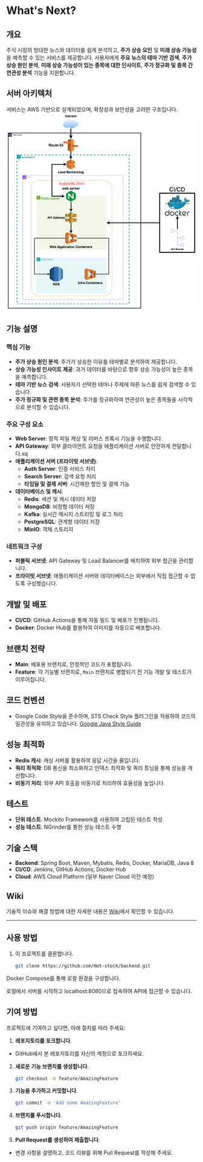 
# What's Next?

## 개요
주식 시장의 방대한 뉴스와 데이터를 쉽게 분석하고, **주가 상승 요인** 및 **미래 상승 가능성**을 예측할 수 있는 서비스를 제공합니다. 사용자에게 **주요 뉴스의 테마 기반 검색**, **주가 상승 원인 분석**, **미래 상승 가능성이 있는 종목에 대한 인사이트**, **주가 정규화 및 종목 간 연관성 분석** 기능을 지원합니다.

## 서버 아키텍처
서비스는 AWS 기반으로 설계되었으며, 확장성과 보안성을 고려한 구조입니다.
![server](./docs/images/aws.png)

## 기능 설명
### 핵심 기능
- **주가 상승 원인 분석**: 주가가 상승한 이유를 테마별로 분석하여 제공합니다.
- **상승 가능성 인사이트 제공**: 과거 데이터를 바탕으로 향후 상승 가능성이 높은 종목을 예측합니다.
- **테마 기반 뉴스 검색**: 사용자가 선택한 테마나 주제에 따른 뉴스를 쉽게 검색할 수 있습니다.
- **주가 정규화 및 관련 종목 분석**: 주가를 정규화하여 연관성이 높은 종목들을 시각적으로 분석할 수 있습니다.


### 주요 구성 요소
- **Web Server**: 정적 파일 캐싱 및 리버스 프록시 기능을 수행합니다.
- **API Gateway**: 외부 클라이언트 요청을 애플리케이션 서버로 안전하게 전달합니다.xq
- **애플리케이션 서버 (프라이빗 서브넷)**:
  - **Auth Server**: 인증 서비스 처리
  - **Search Server**: 검색 요청 처리
  - **타임딜 및 결제 서버**: 시간제한 할인 및 결제 기능
- **데이터베이스 및 캐시**:
  - **Redis**: 세션 및 캐시 데이터 저장
  - **MongoDB**: 비정형 데이터 저장
  - **Kafka**: 실시간 메시지 스트리밍 및 로그 처리
  - **PostgreSQL**: 관계형 데이터 저장
  - **MinIO**: 객체 스토리지

### 네트워크 구성
- **퍼블릭 서브넷**: API Gateway 및 Load Balancer를 배치하여 외부 접근을 관리합니다.
- **프라이빗 서브넷**: 애플리케이션 서버와 데이터베이스는 외부에서 직접 접근할 수 없도록 구성했습니다.

## 개발 및 배포
- **CI/CD**: GitHub Actions을 통해 자동 빌드 및 배포가 진행됩니다.
- **Docker**: Docker Hub를 활용하여 이미지를 자동으로 배포합니다.

## 브랜치 전략
- **Main**: 배포용 브랜치로, 안정적인 코드가 포함됩니다.
- **Feature**: 각 기능별 브랜치로, `Main` 브랜치로 병합되기 전 기능 개발 및 테스트가 이루어집니다.

## 코드 컨벤션
- Google Code Style을 준수하며, STS Check Style 플러그인을 적용하여 코드의 일관성을 유지하고 있습니다. [Google Java Style Guide](https://google.github.io/styleguide/javaguide.html)

## 성능 최적화
- **Redis 캐시**: 캐싱 서버를 활용하여 응답 시간을 줄입니다.
- **쿼리 최적화**: DB 통신을 최소화하고 인덱스 최적화 및 쿼리 튜닝을 통해 성능을 개선합니다.
- **비동기 처리**: 외부 API 호출을 비동기로 처리하여 효율성을 높입니다.

## 테스트
- **단위 테스트**: Mockito Framework를 사용하여 고립된 테스트 작성
- **성능 테스트**: NGrinder를 통한 성능 테스트 수행

## 기술 스택
- **Backend**: Spring Boot, Maven, Mybatis, Redis, Docker, MariaDB, Java 8
- **CI/CD**: Jenkins, GitHub Actions, Docker Hub
- **Cloud**: AWS Cloud Platform (일부 Naver Cloud 이전 예정)

## Wiki
기술적 이슈와 해결 방법에 대한 자세한 내용은 [Wiki](https://github.com/Hot-stock/backend/wiki)에서 확인할 수 있습니다.

---

## 사용 방법
1. 이 프로젝트를 클론합니다.
   ```bash
   git clone https://github.com/Hot-stock/backend.git
Docker Compose를 통해 로컬 환경을 구성합니다.

로컬에서 서버를 시작하고 localhost:8080으로 접속하여 API에 접근할 수 있습니다.


## 기여 방법

프로젝트에 기여하고 싶다면, 아래 절차를 따라 주세요:

1. **레포지토리를 포크합니다**.
  - GitHub에서 본 레포지토리를 자신의 계정으로 포크하세요.

2. **새로운 기능 브랜치를 생성합니다**.
   ```bash
   git checkout -b feature/AmazingFeature
   ```

3. **기능을 추가하고 커밋합니다**.
   ```bash
   git commit -m 'Add some AmazingFeature'
   ```

4. **브랜치를 푸시합니다**.
   ```bash
   git push origin feature/AmazingFeature
   ```

5. **Pull Request를 생성하여 제출합니다**.
  - 변경 사항을 설명하고, 코드 리뷰를 위해 Pull Request를 작성해 주세요.
